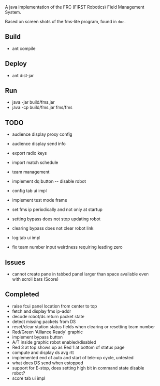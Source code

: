 A java implementation of the FRC (FIRST Robotics) Field Management System.

Based on screen shots of the fms-lite program, found in `doc`.

## Build

- ant compile

## Deploy

- ant dist-jar

## Run 

- java -jar build/fms.jar
- java -cp build/fms.jar fms/fms

## TODO

- audience display proxy config 
- audience display send info
- export radio keys
- import match schedule  
- team management 

- implement dq button -- disable robot
- config tab ui impl
- implement test mode frame
- set fms ip periodically and not only at startup
- setting bypass does not stop updating robot
- clearing bypass does not clear robot link
- log tab ui impl
- fix team number input weirdness requiring leading zero

## Issues
- cannot create pane in tabbed panel larger than space available even with scroll bars (Score)

## Completed
- raise fcui panel location from center to top
- fetch and display fms ip-addr
- decode robot/ds return packet state
- detect missing packets from DS
- reset/clear station status fields when clearing or resetting team number
- Red/Green 'Alliance Ready' graphic
- implement bypass button
- A/T inside graphic robot enabled/disabled
- Red 3 at top shows up as Red 1 at bottom of status page
- compute and display ds avg rtt
- implemented end of auto and start of tele-op cycle, untested
- what does DS send when estopped
- support for E-stop, does setting high bit in command state disable robot?
- score tab ui impl
